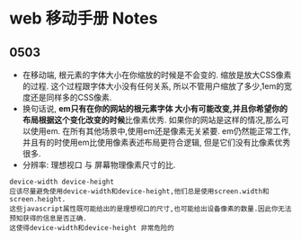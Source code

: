 # web 移动手册 Notes



## 0503

- 在移动端, 根元素的字体大小在你缩放的时候是不会变的. 缩放是放大CSS像素的过程. 这个过程跟字体大小没有任何关系, 所以不管用户缩放了多少,1em的宽度还是同样多的CSS像素.
- 换句话说, **em只有在你的网站的根元素字体 大小有可能改变,并且你希望你的布局根据这个变化改变的时候**比像素优秀. 如果你的网站是这样的情况,那么可以使用em. 在所有其他场景中,使用em还是像素无关紧要. em仍然能正常工作,并且有的时使用em比使用像素表述布局更符合逻辑, 但是它们没有比像素优秀很多.
- 分辨率: 理想视口 与 屏幕物理像素尺寸的比.

```
device-width device-height
应该尽量避免使用device-width和device-height,他们总是使用screen.width和screen.height.
这些javascript属性既可能给出的是理想视口的尺寸,也可能给出设备像素的数量.因此你无法预知获得的信息是否正确.
这使得device-width和device-height 非常危险的
```

